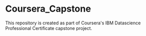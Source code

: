 # Coursera_Capstone
This repository is created as part of Coursera's IBM Datascience Professional Certificate capstone project.

